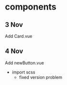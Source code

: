 # components

## 3 Nov
Add Card.vue

## 4 Nov

Add newButton.vue

- import scss
  - fixed version problem
